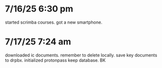 # 7/16/25 6:30 pm
started scrimba courses.
got a new smartphone.
# 7/17/25 7:24 am
downloaded ic documents.
remember to delete locally.
save key documents to drpbx.
initialized protonpass keep database.
BK
